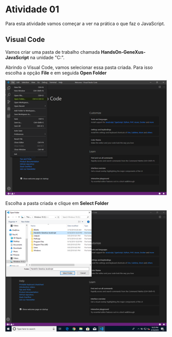 # Atividade 01
Para esta atividade vamos começar a ver na prática o que faz o JavaScript.

## Visual Code

Vamos criar uma pasta de trabalho chamada **HandsOn-GeneXus-JavaScript** na unidade "C:\".

Abrindo o Visual Code, vamos selecionar essa pasta criada. Para isso escolha a opção **File** e em seguida **Open Folder**

![Abrir Pasta](/Image/Requisitos05.png)

Escolha a pasta criada e clique em **Select Folder**

![Escolher Pasta](/Image/Requisitos06.png)
